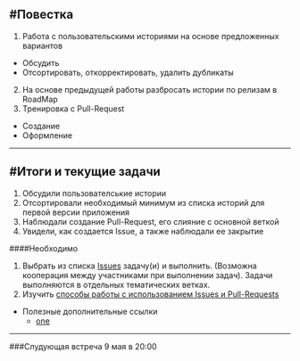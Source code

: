 #Повестка
--------------------
1. Работа с пользовательскими историями на основе предложенных вариантов
 * Обсудить
 * Отсортировать, откорректировать, удалить дубликаты
2. На основе предыдущей работы разбросать истории по релизам в RoadMap
3. Тренировка с Pull-Request
 * Создание
 * Оформление
 
---------------------------

#Итоги и текущие задачи
-----------------------------
1. Обсудили пользователськие истории
2. Отсортировали необходимый минимум из списка историй для первой версии приложения
3. Наблюдали создание Pull-Request, его слияние с основной веткой
4. Увидели, как создается Issue, а также наблюдали ее закрытие  

####Необходимо
1. Выбрать из списка [Issues](https://github.com/khasang-incubator/Android_2016_05_03/issues) задачу(и) и выполнить. (Возможна кооперация между участниками при выполнении задач). Задачи выполняются в отдельных тематических ветках.
2. Изучить [способы работы с использованием Issues и Pull-Requests][issue_pull]
 * Полезные дополнительные ссылки
     * [one](https://help.github.com/articles/closing-issues-via-commit-messages/)

--------------------------
###Слудующая встреча 9 мая в 20:00

[issue_pull]: https://help.github.com/categories/collaborating-on-projects-using-issues-and-pull-requests/
